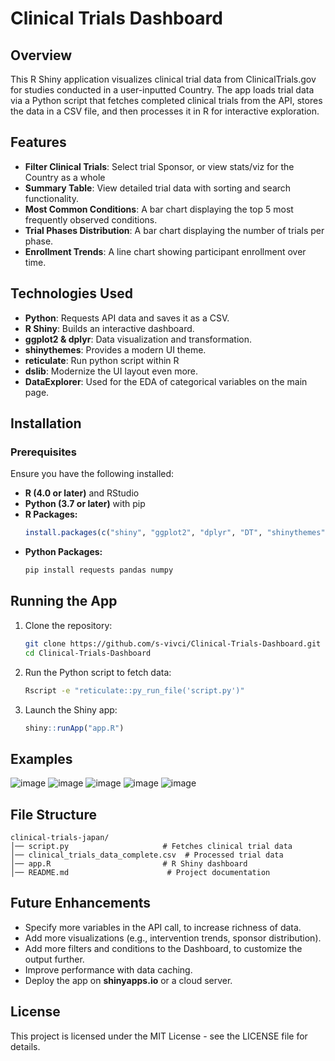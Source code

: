 # Clinical Trials Dashboard

## Overview
This R Shiny application visualizes clinical trial data from ClinicalTrials.gov for studies conducted in a user-inputted Country. The app loads trial data via a Python script that fetches completed clinical trials from the API, stores the data in a CSV file, and then processes it in R for interactive exploration.

## Features
- **Filter Clinical Trials**: Select trial Sponsor, or view stats/viz for the Country as a whole
- **Summary Table**: View detailed trial data with sorting and search functionality.
- **Most Common Conditions**: A bar chart displaying the top 5 most frequently observed conditions.
- **Trial Phases Distribution**: A bar chart displaying the number of trials per phase.
- **Enrollment Trends**: A line chart showing participant enrollment over time.

## Technologies Used
- **Python**: Requests API data and saves it as a CSV.
- **R Shiny**: Builds an interactive dashboard.
- **ggplot2 & dplyr**: Data visualization and transformation.
- **shinythemes**: Provides a modern UI theme.
- **reticulate**: Run python script within R
- **dslib**: Modernize the UI layout even more.
- **DataExplorer**: Used for the EDA of categorical variables on the main page.

## Installation
### Prerequisites
Ensure you have the following installed:
- **R (4.0 or later)** and RStudio
- **Python (3.7 or later)** with pip
- **R Packages:**
  ```r
  install.packages(c("shiny", "ggplot2", "dplyr", "DT", "shinythemes", "reticulate", "DataExplorer","bslib"))
  ```
- **Python Packages:**
  ```sh
  pip install requests pandas numpy
  ```

## Running the App
1. Clone the repository:
   ```sh
   git clone https://github.com/s-vivci/Clinical-Trials-Dashboard.git
   cd Clinical-Trials-Dashboard
   ```
2. Run the Python script to fetch data:
   ```sh
   Rscript -e "reticulate::py_run_file('script.py')"
   ```
3. Launch the Shiny app:
   ```r
   shiny::runApp("app.R")
   ```
## Examples
![image](https://github.com/user-attachments/assets/28c4184b-e60b-43ea-9614-044c520212c3)
![image](https://github.com/user-attachments/assets/291f2f93-b92f-4665-9b7f-ce95b6b59a06)
![image](https://github.com/user-attachments/assets/7deb655f-7fa6-4766-8a6c-ff2cc93fa50f)
![image](https://github.com/user-attachments/assets/5493f463-54ff-41a4-9c4d-ed1a3e8ccde5)
![image](https://github.com/user-attachments/assets/52a52be6-7668-4101-ac4a-5e0e5e358abb)


## File Structure
```
clinical-trials-japan/
│── script.py                     # Fetches clinical trial data
│── clinical_trials_data_complete.csv  # Processed trial data
│── app.R                         # R Shiny dashboard
│── README.md                      # Project documentation
```

## Future Enhancements
- Specify more variables in the API call, to increase richness of data.
- Add more visualizations (e.g., intervention trends, sponsor distribution).
- Add more filters and conditions to the Dashboard, to customize the output further.
- Improve performance with data caching.
- Deploy the app on **shinyapps.io** or a cloud server.

## License
This project is licensed under the MIT License - see the LICENSE file for details.

